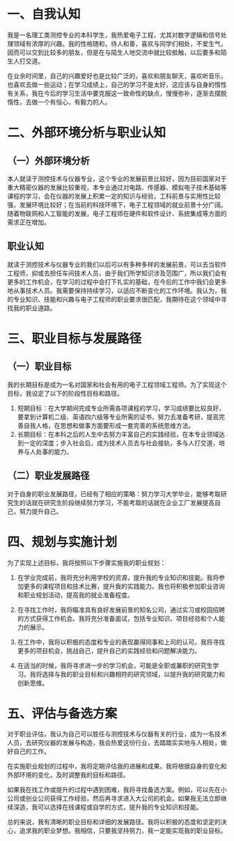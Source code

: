 # 一、自我认知

我是一名理工类测控专业的本科学生，我热爱电子工程，尤其对数字逻辑和信号处理领域有浓厚的兴趣。我的性格随和，待人和善，喜欢与同学们相处，不爱生气，因而可以交到比较多的朋友，但是在与陌生人地交流中就比较抵触，以后要多和陌生人打交道。

在业余时间里，自己的兴趣爱好也是比较广泛的，喜欢和朋友聊天，喜欢听音乐，也喜欢去做一些运动；在学习成绩上，自己的学习不是太好，这应该与自身的惰性有关系，我在今后的学习生活中要克服这一致命性的缺点，慢慢弥补，逐渐去摆脱惰性，去做一个有恒心，有毅力的人。

# 二、外部环境分析与职业认知

## （一）外部环境分析

本人就读于测控技术与仪器专业，这个专业的发展前景比较好，因为目前国家对于重大精密仪器的发展比较重视，本专业通过对电路、传感器、模拟电子技术基础等课程的学习，会在仪器的发展上积累一定的知识与经验，工科前景与实用性比较强，发展环境比较好；在当前的科技环境下，电子工程领域的就业前景十分广阔。随着物联网和人工智能的发展，电子工程师在硬件和软件设计、系统集成等方面的需求正在增加。

## 职业认知

就读于测控技术与仪器专业的我们以后可以有多种多样的发展前景，可以去当软件工程师，抑或去担任车间技术人员，由于我们所学知识涉及范围广，所以我们会有更多的工作机会，在学习的过程中会打下扎实的基础，在今后的工作中我们会更多地从事技术人员。我需要保持持续学习，以适应不断变化的工作环境。我认为，我的专业知识、技能和兴趣与电子工程师的职业要求很匹配，我期待在这个领域中寻找我的职业道路。

# 三、职业目标与发展路径

## （一）职业目标
我的长期目标是成为一名对国家和社会有用的电子工程领域工程师。为了实现这个目标，我设定了以下的阶段性目标和路径。

1.  短期目标：在大学期间完成专业所需各项课程的学习，学习成绩要比较良好，要拿到计算机二级、英语四六级等专业所需的证书，努力去准备考研，提高完善自我人格，在思想和做事方面要形成一套完善的系统思维方法。
2.  长期目标：在本科之后的人生中去努力丰富自己的实践经验，在本专业领域达到一定的深度；步入社会后，成为技术人员去与社会接轨，多与人打交道，培养与人处事的能力。

## （二）职业发展路径

对于自身的职业发展路径，已经有了相应的策略：努力学习大学毕业，能够考取研究生的话就在研究生阶段继续努力学习，不能考取的话就在企业工厂发展提高自己，努力提升自己。


# 四、规划与实施计划

为了实现上述目标，我将按照以下步骤实施我的职业规划：

1.  在学业完成前，我将充分利用学校的资源，提升我的专业知识和技能。我将参加更多的课程项目和技术比赛，提升我的实践能力。我也将积极参加职业咨询和职业规划活动，提高我的就业准备程度。
    
2.  在寻找工作时，我将瞄准具有良好发展前景的知名公司，通过实习或校园招聘的方式获得工作机会。我将充分准备面试，包括专业知识、项目经验和个人能力的展示。
    
3.  在工作中，我将以积极的态度和专业的表现赢得同事和上司的认可。我将寻找更多的项目机会，挑战自己，提升自己的实践经验和问题解决能力。
    
4.  在适当的时候，我将寻求进一步的学习机会，可能是全职或兼职的研究生学习。我将选择与我的职业目标和兴趣相符的研究领域，以提升我的研究能力和创新思维。
    

# 五、评估与备选方案

对于职业评估，我认为自己可以胜任与测控技术与仪器有关的行业，成为一名技术人员，去研究仪器的发展与构造，我会热爱这份行业，去踏踏实实地与人相处，做好自己的工作。

在实施职业规划的过程中，我将定期评估我的进展和成果。我将根据自身的变化和外部环境的变化，及时调整我的目标和路径。

如果我在找工作或提升的过程中遇到困难，我将寻找备选方案。例如，可以先在小公司或创业公司获得工作经验，然后再寻求进入大公司的机会。如果我无法立即继续深造，我可以选择在线课程或自学的方式，提升我的专业知识和技能。

总的来说，我有清晰的职业目标和详细的发展路径。我将以积极的态度和坚定的决心，追求我的职业梦想。我相信，只要我坚持努力，我一定能实现我的职业目标。

